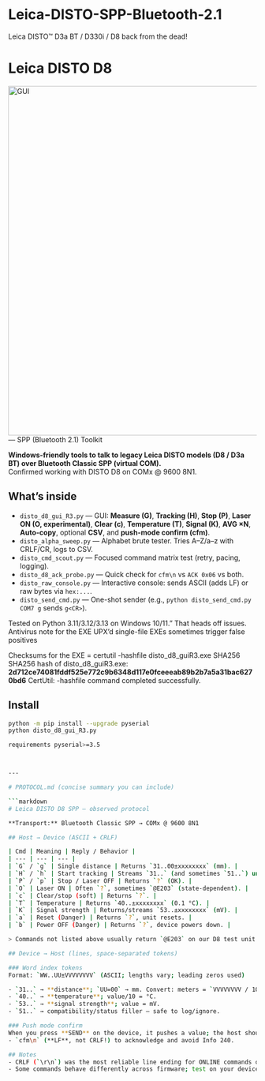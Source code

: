 # Leica-DISTO-SPP-Bluetooth-2.1
Leica DISTO™ D3a BT / D330i / D8 back from the dead!

# Leica DISTO D8
<img width="1037" height="708" alt="GUI" src="https://github.com/user-attachments/assets/649761e4-90bd-4678-b6ec-fc553eda6419" />
 — SPP (Bluetooth 2.1) Toolkit

**Windows-friendly tools to talk to legacy Leica DISTO models (D8 / D3a BT) over Bluetooth Classic SPP (virtual COM).**  
Confirmed working with DISTO D8 on COMx @ 9600 8N1.

## What’s inside

- `disto_d8_gui_R3.py` — GUI: **Measure (G)**, **Tracking (H)**, **Stop (P)**, **Laser ON (O, experimental)**, **Clear (c)**, **Temperature (T)**, **Signal (K)**, **AVG ×N**, **Auto-copy**, optional **CSV**, and **push-mode confirm (cfm)**.
- `disto_alpha_sweep.py` — Alphabet brute tester. Tries A–Z/a–z with CRLF/CR, logs to CSV.
- `disto_cmd_scout.py` — Focused command matrix test (retry, pacing, logging).
- `disto_d8_ack_probe.py` — Quick check for `cfm\n` vs `ACK 0x06` vs both.
- `disto_raw_console.py` — Interactive console: sends ASCII (adds LF) or raw bytes via `hex:...`.
- `disto_send_cmd.py` — One-shot sender (e.g., `python disto_send_cmd.py COM7 g` sends `g<CR>`).

Tested on Python 3.11/3.12/3.13 on Windows 10/11.” That heads off issues.
Antivirus note for the EXE
UPX’d single-file EXEs sometimes trigger false positives

Checksums for the EXE = certutil -hashfile disto_d8_guiR3.exe SHA256
SHA256 hash of disto_d8_guiR3.exe:
**2d712ce74081fddf525e772c9b6348d117e0fceeeab89b2b7a5a31bac6270bd6**
CertUtil: -hashfile command completed successfully.

## Install

```bash
python -m pip install --upgrade pyserial
python disto_d8_gui_R3.py

requirements pyserial>=3.5



---

# PROTOCOL.md (concise summary you can include)

```markdown
# Leica DISTO D8 SPP — observed protocol

**Transport:** Bluetooth Classic SPP → COMx @ 9600 8N1

## Host → Device (ASCII + CRLF)

| Cmd | Meaning | Reply / Behavior |
| --- | --- | --- |
| `G` / `g` | Single distance | Returns `31..00±xxxxxxxx` (mm). |
| `H` / `h` | Start tracking | Streams `31..` (and sometimes `51..`) until stopped. |
| `P` / `p` | Stop / Laser OFF | Returns `?` (OK). |
| `O` | Laser ON | Often `?`, sometimes `@E203` (state-dependent). |
| `c` | Clear/stop (soft) | Returns `?`. |
| `T` | Temperature | Returns `40..±xxxxxxxx` (0.1 °C). |
| `K` | Signal strength | Returns/streams `53..±xxxxxxxx` (mV). |
| `a` | Reset (Danger) | Returns `?`, unit resets. |
| `b` | Power OFF (Danger) | Returns `?`, device powers down. |

> Commands not listed above usually return `@E203` on our D8 test unit.

## Device → Host (lines, space-separated tokens)

### Word index tokens
Format: `WW..UU±VVVVVVVV` (ASCII; lengths vary; leading zeros used)

- `31..` → **distance**; `UU=00` → mm. Convert: meters = `VVVVVVVV / 1000`.
- `40..` → **temperature**; value/10 = °C.
- `53..` → **signal strength**; value = mV.
- `51..` → compatibility/status filler — safe to log/ignore.

### Push mode confirm
When you press **SEND** on the device, it pushes a value; the host should reply:
- `cfm\n` (**LF**, not CRLF!) to acknowledge and avoid Info 240.

## Notes
- CRLF (`\r\n`) was the most reliable line ending for ONLINE commands on our unit.
- Some commands behave differently across firmware; test on your device.
